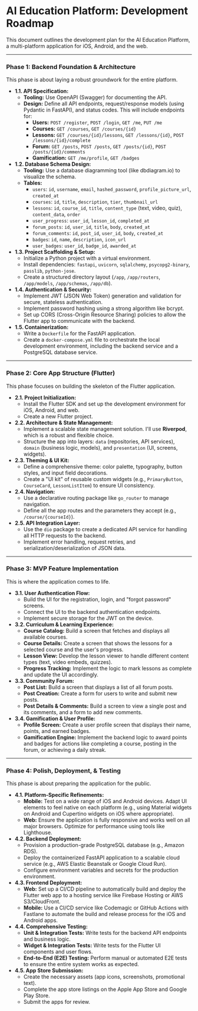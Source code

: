 # AI Education Platform: Development Roadmap

This document outlines the development plan for the AI Education Platform, a multi-platform application for iOS, Android, and the web.

---

### **Phase 1: Backend Foundation & Architecture**

This phase is about laying a robust groundwork for the entire platform.

*   **1.1. API Specification:**
    *   **Tooling:** Use OpenAPI (Swagger) for documenting the API.
    *   **Design:** Define all API endpoints, request/response models (using Pydantic in FastAPI), and status codes. This will include endpoints for:
        *   **Users:** `POST /register`, `POST /login`, `GET /me`, `PUT /me`
        *   **Courses:** `GET /courses`, `GET /courses/{id}`
        *   **Lessons:** `GET /courses/{id}/lessons`, `GET /lessons/{id}`, `POST /lessons/{id}/complete`
        *   **Forum:** `GET /posts`, `POST /posts`, `GET /posts/{id}`, `POST /posts/{id}/comments`
        *   **Gamification:** `GET /me/profile`, `GET /badges`
*   **1.2. Database Schema Design:**
    *   **Tooling:** Use a database diagramming tool (like dbdiagram.io) to visualize the schema.
    *   **Tables:**
        *   `users`: `id`, `username`, `email`, `hashed_password`, `profile_picture_url`, `created_at`
        *   `courses`: `id`, `title`, `description`, `tier`, `thumbnail_url`
        *   `lessons`: `id`, `course_id`, `title`, `content_type` (text, video, quiz), `content_data`, `order`
        *   `user_progress`: `user_id`, `lesson_id`, `completed_at`
        *   `forum_posts`: `id`, `user_id`, `title`, `body`, `created_at`
        *   `forum_comments`: `id`, `post_id`, `user_id`, `body`, `created_at`
        *   `badges`: `id`, `name`, `description`, `icon_url`
        *   `user_badges`: `user_id`, `badge_id`, `awarded_at`
*   **1.3. Project Scaffolding & Setup:**
    *   Initialize a Python project with a virtual environment.
    *   Install dependencies: `fastapi`, `uvicorn`, `sqlalchemy`, `psycopg2-binary`, `passlib`, `python-jose`.
    *   Create a structured directory layout (`/app`, `/app/routers`, `/app/models`, `/app/schemas`, `/app/db`).
*   **1.4. Authentication & Security:**
    *   Implement JWT (JSON Web Token) generation and validation for secure, stateless authentication.
    *   Implement password hashing using a strong algorithm like bcrypt.
    *   Set up CORS (Cross-Origin Resource Sharing) policies to allow the Flutter app to communicate with the backend.
*   **1.5. Containerization:**
    *   Write a `Dockerfile` for the FastAPI application.
    *   Create a `docker-compose.yml` file to orchestrate the local development environment, including the backend service and a PostgreSQL database service.

---

### **Phase 2: Core App Structure (Flutter)**

This phase focuses on building the skeleton of the Flutter application.

*   **2.1. Project Initialization:**
    *   Install the Flutter SDK and set up the development environment for iOS, Android, and web.
    *   Create a new Flutter project.
*   **2.2. Architecture & State Management:**
    *   Implement a scalable state management solution. I'll use **Riverpod**, which is a robust and flexible choice.
    *   Structure the app into layers: `data` (repositories, API services), `domain` (business logic, models), and `presentation` (UI, screens, widgets).
*   **2.3. Theming & UI Kit:**
    *   Define a comprehensive theme: color palette, typography, button styles, and input field decorations.
    *   Create a "UI kit" of reusable custom widgets (e.g., `PrimaryButton`, `CourseCard`, `LessonListItem`) to ensure UI consistency.
*   **2.4. Navigation:**
    *   Use a declarative routing package like `go_router` to manage navigation.
    *   Define all the app routes and the parameters they accept (e.g., `/course/{courseId}`).
*   **2.5. API Integration Layer:**
    *   Use the `dio` package to create a dedicated API service for handling all HTTP requests to the backend.
    *   Implement error handling, request retries, and serialization/deserialization of JSON data.

---

### **Phase 3: MVP Feature Implementation**

This is where the application comes to life.

*   **3.1. User Authentication Flow:**
    *   Build the UI for the registration, login, and "forgot password" screens.
    *   Connect the UI to the backend authentication endpoints.
    *   Implement secure storage for the JWT on the device.
*   **3.2. Curriculum & Learning Experience:**
    *   **Course Catalog:** Build a screen that fetches and displays all available courses.
    *   **Course Details:** Create a screen that shows the lessons for a selected course and the user's progress.
    *   **Lesson View:** Develop the lesson viewer to handle different content types (text, video embeds, quizzes).
    *   **Progress Tracking:** Implement the logic to mark lessons as complete and update the UI accordingly.
*   **3.3. Community Forum:**
    *   **Post List:** Build a screen that displays a list of all forum posts.
    *   **Post Creation:** Create a form for users to write and submit new posts.
    *   **Post Details & Comments:** Build a screen to view a single post and its comments, and a form to add new comments.
*   **3.4. Gamification & User Profile:**
    *   **Profile Screen:** Create a user profile screen that displays their name, points, and earned badges.
    *   **Gamification Engine:** Implement the backend logic to award points and badges for actions like completing a course, posting in the forum, or achieving a daily streak.

---

### **Phase 4: Polish, Deployment, & Testing**

This phase is about preparing the application for the public.

*   **4.1. Platform-Specific Refinements:**
    *   **Mobile:** Test on a wide range of iOS and Android devices. Adapt UI elements to feel native on each platform (e.g., using Material widgets on Android and Cupertino widgets on iOS where appropriate).
    *   **Web:** Ensure the application is fully responsive and works well on all major browsers. Optimize for performance using tools like Lighthouse.
*   **4.2. Backend Deployment:**
    *   Provision a production-grade PostgreSQL database (e.g., Amazon RDS).
    *   Deploy the containerized FastAPI application to a scalable cloud service (e.g., AWS Elastic Beanstalk or Google Cloud Run).
    *   Configure environment variables and secrets for the production environment.
*   **4.3. Frontend Deployment:**
    *   **Web:** Set up a CI/CD pipeline to automatically build and deploy the Flutter web app to a hosting service like Firebase Hosting or AWS S3/CloudFront.
    *   **Mobile:** Use a CI/CD service like Codemagic or GitHub Actions with Fastlane to automate the build and release process for the iOS and Android apps.
*   **4.4. Comprehensive Testing:**
    *   **Unit & Integration Tests:** Write tests for the backend API endpoints and business logic.
    *   **Widget & Integration Tests:** Write tests for the Flutter UI components and user flows.
    *   **End-to-End (E2E) Testing:** Perform manual or automated E2E tests to ensure the entire system works as expected.
*   **4.5. App Store Submission:**
    *   Create the necessary assets (app icons, screenshots, promotional text).
    *   Complete the app store listings on the Apple App Store and Google Play Store.
    *   Submit the apps for review.
